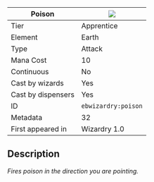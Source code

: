 | Poison |![](https://github.com/Electroblob77/Wizardry/blob/1.12.2/src/main/resources/assets/ebwizardry/textures/spells/ebwizardry:poison.png)|
|---|---|
| Tier | Apprentice |
| Element | Earth |
| Type | Attack |
| Mana Cost | 10 |
| Continuous | No |
| Cast by wizards | Yes |
| Cast by dispensers | Yes |
| ID | `ebwizardry:poison` |
| Metadata | 32 |
| First appeared in | Wizardry 1.0 |
## Description
_Fires poison in the direction you are pointing._